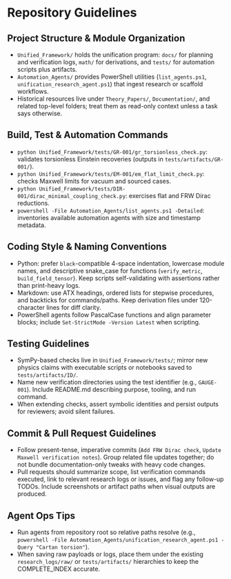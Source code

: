 # Repository Guidelines

## Project Structure & Module Organization
- `Unified_Framework/` holds the unification program: `docs/` for planning and verification logs, `math/` for derivations, and `tests/` for automation scripts plus artifacts.
- `Automation_Agents/` provides PowerShell utilities (`list_agents.ps1`, `unification_research_agent.ps1`) that ingest research or scaffold workflows.
- Historical resources live under `Theory_Papers/`, `Documentation/`, and related top-level folders; treat them as read-only context unless a task says otherwise.

## Build, Test & Automation Commands
- `python Unified_Framework/tests/GR-001/gr_torsionless_check.py`: validates torsionless Einstein recoveries (outputs in `tests/artifacts/GR-001/`).
- `python Unified_Framework/tests/EM-001/em_flat_limit_check.py`: checks Maxwell limits for vacuum and sourced cases.
- `python Unified_Framework/tests/DIR-001/dirac_minimal_coupling_check.py`: exercises flat and FRW Dirac reductions.
- `powershell -File Automation_Agents/list_agents.ps1 -Detailed`: inventories available automation agents with size and timestamp metadata.

## Coding Style & Naming Conventions
- Python: prefer `black`-compatible 4-space indentation, lowercase module names, and descriptive snake_case for functions (`verify_metric`, `build_field_tensor`). Keep scripts self-validating with assertions rather than print-heavy logs.
- Markdown: use ATX headings, ordered lists for stepwise procedures, and backticks for commands/paths. Keep derivation files under 120-character lines for diff clarity.
- PowerShell agents follow PascalCase functions and align parameter blocks; include `Set-StrictMode -Version Latest` when scripting.

## Testing Guidelines
- SymPy-based checks live in `Unified_Framework/tests/`; mirror new physics claims with executable scripts or notebooks saved to `tests/artifacts/ID/`.
- Name new verification directories using the test identifier (e.g., `GAUGE-001`). Include README.md describing purpose, tooling, and run command.
- When extending checks, assert symbolic identities and persist outputs for reviewers; avoid silent failures.

## Commit & Pull Request Guidelines
- Follow present-tense, imperative commits (`Add FRW Dirac check`, `Update Maxwell verification notes`). Group related file updates together; do not bundle documentation-only tweaks with heavy code changes.
- Pull requests should summarize scope, list verification commands executed, link to relevant research logs or issues, and flag any follow-up TODOs. Include screenshots or artifact paths when visual outputs are produced.

## Agent Ops Tips
- Run agents from repository root so relative paths resolve (e.g., `powershell -File Automation_Agents/unification_research_agent.ps1 -Query "Cartan torsion"`).
- When saving raw payloads or logs, place them under the existing `research_logs/raw/` or `tests/artifacts/` hierarchies to keep the COMPLETE_INDEX accurate.
